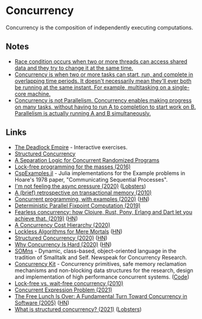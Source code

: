 # Concurrency

Concurrency is the composition of independently executing computations.

## Notes

- [Race condition occurs when two or more threads can access shared data and they try to change it at the same time.](https://stackoverflow.com/questions/34510/what-is-a-race-condition/34550#34550)
- [Concurrency is when two or more tasks can start, run, and complete in overlapping time periods. It doesn't necessarily mean they'll ever both be running at the same instant. For example, multitasking on a single-core machine.](https://stackoverflow.com/questions/1050222/what-is-the-difference-between-concurrency-and-parallelism)
- [Concurrency is not Parallelism. Concurrency enables making progress on many tasks, without having to run A to completion to start work on B. Parallelism is actually running A and B simultaneously.](https://twitter.com/ktosopl/status/1400443844743684099)

## Links

- [The Deadlock Empire](https://deadlockempire.github.io/) - Interactive exercises.
- [Structured Concurrency](http://250bpm.com/blog:137)
- [A Separation Logic for Concurrent Randomized Programs](http://www.cs.cmu.edu/~rwh/papers/prob-conc/paper.pdf)
- [Lock-free programming for the masses (2016)](http://kcsrk.info/ocaml/multicore/2016/06/11/lock-free/)
- [CspExamples.jl](https://github.com/NHDaly/CspExamples.jl) - Julia implementations for the Example problems in Hoare's 1978 paper, "Communicating Sequential Processes".
- [I'm not feeling the async pressure (2020)](https://lucumr.pocoo.org/2020/1/1/async-pressure/) ([Lobsters](https://lobste.rs/s/xylmdn/i_m_not_feeling_async_pressure))
- [A (brief) retrospective on transactional memory (2010)](http://joeduffyblog.com/2010/01/03/a-brief-retrospective-on-transactional-memory/)
- [Concurrent programming, with examples (2020)](https://begriffs.com/posts/2020-03-23-concurrent-programming.html?hn=1) ([HN](https://news.ycombinator.com/item?id=22672128))
- [Deterministic Parallel Fixpoint Computation (2019)](https://arxiv.org/pdf/1909.05951.pdf)
- [Fearless concurrency: how Clojure, Rust, Pony, Erlang and Dart let you achieve that. (2019)](https://sites.google.com/a/athaydes.com/renato-athaydes/posts/fearlessconcurrencyhowclojurerustponyerlanganddartletyouachievethat) ([HN](https://news.ycombinator.com/item?id=19241427))
- [A Concurrency Cost Hierarchy (2020)](https://travisdowns.github.io/blog/2020/07/06/concurrency-costs.html)
- [Lockless Algorithms for Mere Mortals](https://lwn.net/SubscriberLink/827180/a1c1305686bfea67/) ([HN](https://news.ycombinator.com/item?id=23983508))
- [Structured Concurrency (2020)](https://ericniebler.com/2020/11/08/structured-concurrency/) ([HN](https://news.ycombinator.com/item?id=25032133))
- [Why Concurrency Is Hard (2020)](https://medium.com/oreillymedia/why-concurrency-is-hard-f93104cad54b) ([HN](https://news.ycombinator.com/item?id=25024901))
- [SOMns](https://github.com/smarr/SOMns) - Dynamic, class-based, object-oriented language in the tradition of Smalltalk and Self. Newspeak for Concurrency Research.
- [Concurrency Kit](http://concurrencykit.org/) - Concurrency primitives, safe memory reclamation mechanisms and non-blocking data structures for the research, design and implementation of high performance concurrent systems. ([Code](https://github.com/concurrencykit/ck))
- [Lock-free vs. wait-free concurrency (2010)](https://rethinkdb.com/blog/lock-free-vs-wait-free-concurrency)
- [Concurrent Expression Problem (2021)](https://matklad.github.io/2021/04/26/concurrent-expression-problem.html)
- [The Free Lunch Is Over: A Fundamental Turn Toward Concurrency in Software (2005)](http://www.gotw.ca/publications/concurrency-ddj.htm) ([HN](https://news.ycombinator.com/item?id=27649343))
- [What is structured concurrency? (2021)](https://oleb.net/2021/structured-concurrency/) ([Lobsters](https://lobste.rs/s/hsivmm/what_is_structured_concurrency))
